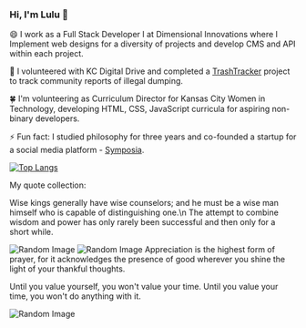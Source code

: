 ### Hi, I'm Lulu 👋

😄 I work as a Full Stack Developer I at Dimensional Innovations where I Implement web designs for a diversity of projects and develop CMS and API within each project.

🌱 I volunteered with KC Digital Drive and completed a [TrashTracker](https://github.com/codeforkansascity/TrashTrackerWebApp) project to track community reports of illegal dumping.

🍀 I'm volunteering as Curriculum Director for Kansas City Women in Technology, developing HTML, CSS, JavaScript curricula for aspiring non-binary developers.

⚡ Fun fact: I studied philosophy for three years and co-founded a startup for a social media platform - [Symposia](https://www.projectsymposia.com/).

[![Top Langs](https://github-readme-stats.vercel.app/api/top-langs/?username=lulu-cao&layout=compact)](https://github.com/lulu-cao/github-readme-stats)

<!-- ### Some Interesting Blog Posts -->
<!--posts:start-->
<!--posts:end-->

<!-- ### Recent blog posts -->

My quote collection:


Wise kings generally have wise counselors; and he must be a wise man himself who is capable of distinguishing one.\n
The attempt to combine wisdom and power has only rarely been successful and then only for a short while.

<img src="https://picsum.photos/200/300/?random" alt="Random Image">
<img src="https://picsum.photos/200/300/?random" alt="Random Image">
Appreciation is the highest form of prayer, for it acknowledges the presence of good wherever you shine the light of your thankful thoughts.

Until you value yourself, you won't value your time. Until you value your time, you won't do anything with it.

<img src="https://picsum.photos/200/300/?random" alt="Random Image">
